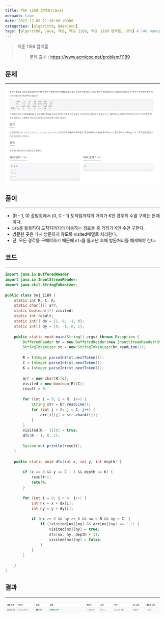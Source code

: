 ```yaml
---
title: 백준 1189 컴백홈(Java)
mermade: true
date: 2022-12-09 21:10:00 +0900
categories: [algorithm, Baekjoon]
tags: [algorithm, java, 백준, 백준 1189, 백준 1189 컴백홈, dfs] # TAG names should always be lowercase
---
```

>백준 1189 컴백홈
>> 문제 출처 : <https://www.acmicpc.net/problem/1189>


## 문제
---
![백준](/assets/img/BOJ/1189.PNG)

## 풀이
---
- (R - 1, 0) 출발점에서 (0, C - 1) 도착점까지의 거리가 K인 경우의 수를 구하는 문제이다.
- ```DFS```를 활용하여 도착지까지의 이동하는 경로들 중 거리가 K인 수만 구한다.
- 방문한 곳은 다시 방문하지 않도록 visited배열로 처리한다. 
- 단, 모든 경로를 구해야하기 때문에 ```dfs```를 돌고난 후에 방문처리를 해제해야 한다.

## 코드
---
```java
import java.io.BufferedReader;
import java.io.InputStreamReader;
import java.util.StringTokenizer;

public class boj_1189 {
    static int R, C, K;
    static char[][] arr;
    static boolean[][] visited;
    static int result;
    static int[] dx = {1, 0, -1, 0};
    static int[] dy = {0, -1, 0, 1};

    public static void main(String[] args) throws Exception {
        BufferedReader br = new BufferedReader(new InputStreamReader(System.in));
        StringTokenizer st = new StringTokenizer(br.readLine());

        R = Integer.parseInt(st.nextToken());
        C = Integer.parseInt(st.nextToken());
        K = Integer.parseInt(st.nextToken());

        arr = new char[R][C];
        visited = new boolean[R][C];
        result = 0;

        for (int i = 0; i < R; i++) {
            String str = br.readLine();
            for (int j = 0; j < C; j++) {
                arr[i][j] = str.charAt(j);
            }
        }
        visited[R - 1][0] = true;
        dfs(R - 1, 0, 1);

        System.out.println(result);
    }

    public static void dfs(int x, int y, int depth) {

        if (x == 0 && y == C - 1 && depth == K) {
            result++;
            return;
        }

        for (int i = 0; i < 4; i++) {
            int nx = x + dx[i];
            int ny = y + dy[i];

            if (nx >= 0 && ny >= 0 && nx < R && ny < C) {
                if (!visited[nx][ny] && arr[nx][ny] == '.') {
                    visited[nx][ny] = true;
                    dfs(nx, ny, depth + 1);
                    visited[nx][ny] = false;
                }
            }
        }

    }
}

```

## 결과
---
![백준](/assets/img/BOJ/1189_result.PNG)